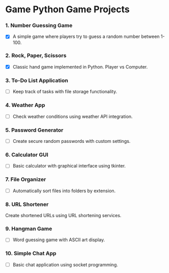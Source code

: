 # Game Python Game Projects

### 1. Number Guessing Game

- [x] A simple game where players try to guess a random number between 1-100.

### 2. Rock, Paper, Scissors

- [x] Classic hand game implemented in Python. Player vs Computer.

### 3. To-Do List Application

- [ ] Keep track of tasks with file storage functionality.

### 4. Weather App

- [ ] Check weather conditions using weather API integration.

### 5. Password Generator

- [ ] Create secure random passwords with custom settings.

### 6. Calculator GUI

- [ ] Basic calculator with graphical interface using tkinter.

### 7. File Organizer

- [ ] Automatically sort files into folders by extension.

### 8. URL Shortener

Create shortened URLs using URL shortening services.

### 9. Hangman Game

- [ ] Word guessing game with ASCII art display.

### 10. Simple Chat App

- [ ] Basic chat application using socket programming.

